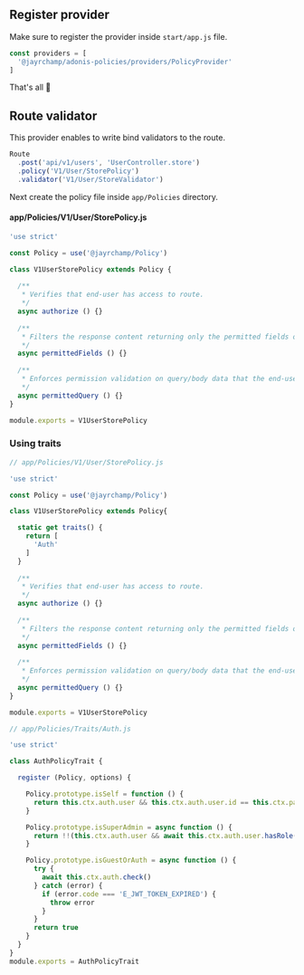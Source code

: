 ## Register provider

Make sure to register the provider inside `start/app.js` file.

```js
const providers = [
  '@jayrchamp/adonis-policies/providers/PolicyProvider'
]
```

That's all 🎉

## Route validator

This provider enables to write bind validators to the route.

```js
Route
  .post('api/v1/users', 'UserController.store')
  .policy('V1/User/StorePolicy')
  .validator('V1/User/StoreValidator')
```


Next create the policy file inside `app/Policies` directory.


#### app/Policies/V1/User/StorePolicy.js
```js
'use strict'

const Policy = use('@jayrchamp/Policy')

class V1UserStorePolicy extends Policy {
 
  /**
   * Verifies that end-user has access to route.
   */
  async authorize () {}
  
  /**
   * Filters the response content returning only the permitted fields on JSON object.
   */
  async permittedFields () {}
  
  /**
   * Enforces permission validation on query/body data that the end-user has added to the request.
   */
  async permittedQuery () {}
}

module.exports = V1UserStorePolicy
```

### Using traits

```js
// app/Policies/V1/User/StorePolicy.js

'use strict'

const Policy = use('@jayrchamp/Policy')

class V1UserStorePolicy extends Policy{

  static get traits() {
    return [
      'Auth'
    ]
  }
 
  /**
   * Verifies that end-user has access to route.
   */
  async authorize () {}
  
  /**
   * Filters the response content returning only the permitted fields on JSON object.
   */
  async permittedFields () {}
  
  /**
   * Enforces permission validation on query/body data that the end-user has added to the request.
   */
  async permittedQuery () {}
}

module.exports = V1UserStorePolicy
```

```js
// app/Policies/Traits/Auth.js

'use strict'

class AuthPolicyTrait {

  register (Policy, options) {

    Policy.prototype.isSelf = function () {
      return this.ctx.auth.user && this.ctx.auth.user.id == this.ctx.params.userId
    }

    Policy.prototype.isSuperAdmin = async function () {
      return !!(this.ctx.auth.user && await this.ctx.auth.user.hasRole('super_admin'))
    }

    Policy.prototype.isGuestOrAuth = async function () {
      try {
        await this.ctx.auth.check()
      } catch (error) {
        if (error.code === 'E_JWT_TOKEN_EXPIRED') {
          throw error
        }
      }
      return true
    }
  }
}
module.exports = AuthPolicyTrait
```
